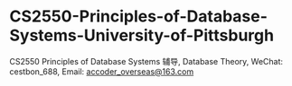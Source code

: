 # CS2550-Principles-of-Database-Systems-University-of-Pittsburgh
CS2550 Principles of Database Systems 辅导, Database Theory, WeChat: cestbon_688, Email: accoder_overseas@163.com
